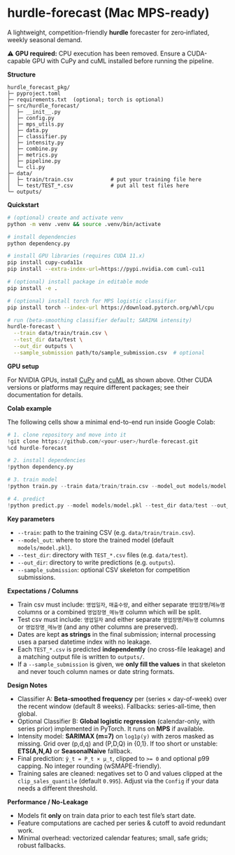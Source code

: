 # hurdle-forecast (Mac MPS-ready)

A lightweight, competition-friendly **hurdle** forecaster for zero‑inflated,
weekly seasonal demand.

⚠️ **GPU required:** CPU execution has been removed. Ensure a CUDA-capable GPU
with CuPy and cuML installed before running the pipeline.

**Structure**
```
hurdle_forecast_pkg/
├─ pyproject.toml
├─ requirements.txt  (optional; torch is optional)
├─ src/hurdle_forecast/
│  ├─ __init__.py
│  ├─ config.py
│  ├─ mps_utils.py
│  ├─ data.py
│  ├─ classifier.py
│  ├─ intensity.py
│  ├─ combine.py
│  ├─ metrics.py
│  ├─ pipeline.py
│  └─ cli.py
├─ data/
│  ├─ train/train.csv            # put your training file here
│  └─ test/TEST_*.csv            # put all test files here
└─ outputs/
```

**Quickstart**
```bash
# (optional) create and activate venv
python -m venv .venv && source .venv/bin/activate

# install dependencies
python dependency.py

# install GPU libraries (requires CUDA 11.x)
pip install cupy-cuda11x
pip install --extra-index-url=https://pypi.nvidia.com cuml-cu11

# (optional) install package in editable mode
pip install -e .

# (optional) install torch for MPS logistic classifier
pip install torch --index-url https://download.pytorch.org/whl/cpu

# run (beta-smoothing classifier default; SARIMA intensity)
hurdle-forecast \
  --train data/train/train.csv \
  --test_dir data/test \
  --out_dir outputs \
  --sample_submission path/to/sample_submission.csv  # optional
```

**GPU setup**

For NVIDIA GPUs, install [CuPy](https://docs.cupy.dev/) and
[cuML](https://docs.rapids.ai/api/cuml/stable/) as shown above. Other CUDA
versions or platforms may require different packages; see their documentation
for details.

**Colab example**

The following cells show a minimal end-to-end run inside Google Colab:

```python
# 1. clone repository and move into it
!git clone https://github.com/<your-user>/hurdle-forecast.git
%cd hurdle-forecast

# 2. install dependencies
!python dependency.py

# 3. train model
!python train.py --train data/train/train.csv --model_out models/model.pkl

# 4. predict
!python predict.py --model models/model.pkl --test_dir data/test --out_dir outputs
```

**Key parameters**

- `--train`: path to the training CSV (e.g. `data/train/train.csv`).
- `--model_out`: where to store the trained model (default `models/model.pkl`).
- `--test_dir`: directory with `TEST_*.csv` files (e.g. `data/test`).
- `--out_dir`: directory to write predictions (e.g. `outputs`).
- `--sample_submission`: optional CSV skeleton for competition submissions.

**Expectations / Columns**
- Train csv must include: `영업일자`, `매출수량`, and either separate `영업장명`/`메뉴명` columns or a combined `영업장명_메뉴명` column which will be split.
- Test csv must include: `영업일자` and either separate `영업장명`/`메뉴명` columns or `영업장명_메뉴명` (and any other columns are preserved).
- Dates are kept **as strings** in the final submission; internal processing uses a parsed datetime index with no leakage.
- Each `TEST_*.csv` is predicted **independently** (no cross-file leakage) and a matching output file is written to `outputs/`.
- If a `--sample_submission` is given, we **only fill the values** in that skeleton and never touch column names or date string formats.

**Design Notes**
- Classifier A: **Beta-smoothed frequency** per (series × day-of-week) over the recent window (default 8 weeks). Fallbacks: series-all-time, then global.
- Optional Classifier B: **Global logistic regression** (calendar-only, with series prior) implemented in PyTorch. It runs on **MPS** if available.
- Intensity model: **SARIMAX (m=7)** on `log1p(y)` with zeros masked as missing. Grid over (p,d,q) and (P,D,Q) in {0,1}. If too short or unstable: **ETS(A,N,A)** or **SeasonalNaive** fallback.
- Final prediction: `ŷ_t = P_t × μ_t`, clipped to `>= 0` and optional p99 capping. No integer rounding (wSMAPE-friendly).
- Training sales are cleaned: negatives set to 0 and values clipped at the
  `clip_sales_quantile` (default `0.995`). Adjust via the `Config` if your data
  needs a different threshold.

**Performance / No-Leakage**
- Models fit **only** on train data prior to each test file’s start date.
- Feature computations are cached per series & cutoff to avoid redundant work.
- Minimal overhead: vectorized calendar features; small, safe grids; robust fallbacks.
